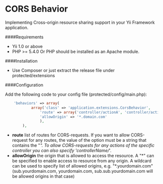 CORS Behavior
=============
	
Implementing Cross-origin resource sharing support in your Yii Framework application.

####Requirements

- Yii 1.0 or above
- PHP >= 5.4.0 Or PHP should be installed as an Apache module.
	
####Installation
	
- Use Composer or just extract the release file under protected/extensions
	
####Configuration
	
Add the following code to your config file (protected/config/main.php): 
	
```php
	'behaviors' => array(
	        array('class' => 'application.extensions.CorsBehavior',
	            'route' => array('controller/actionA', 'controller/actionB', 'controllerC/*'),
	            'allowOrigin' => '*.domain.com'
	            ),
	    ),
```

- **route** list of routes for CORS-requests. If you want to allow CORS-request for any routes, the value of the option must be a string that contains the "*". To allow CORS-requests for any actions of the specific controller you can also specify 'controllerName/*'.
- **allowOrigin** the origin that is allowed to access the resource. A "\*" can be specified to enable access to resource from any origin. A wildcard can be used to specify list of allowed origins, e.g. "*.yourdomain.com" (sub.yourdomain.com, yourdomain.com, sub.sub.yourdomain.com will be allowed origins in that case)

